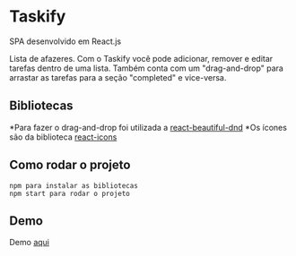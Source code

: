 # Taskify

SPA desenvolvido em React.js

Lista de afazeres. Com o Taskify você pode adicionar, remover e editar tarefas dentro de uma lista. Também conta com um "drag-and-drop" para arrastar as tarefas para a seção "completed" e vice-versa.

## Bibliotecas

*Para fazer o drag-and-drop foi utilizada a [react-beautiful-dnd](https://github.com/atlassian/react-beautiful-dnd)
*Os ícones são da biblioteca [react-icons](https://react-icons.github.io/react-icons/)

## Como rodar o projeto

```
npm para instalar as bibliotecas
npm start para rodar o projeto
````

## Demo
Demo [aqui](https://taskify-aa.netlify.app/)
